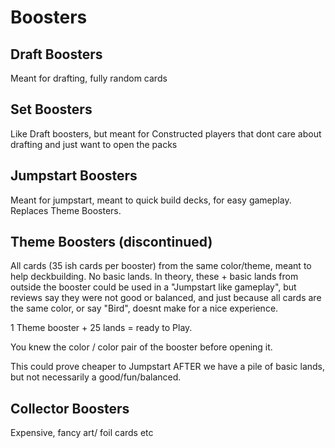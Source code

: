 # Boosters
## Draft Boosters
Meant for drafting, fully random cards

## Set Boosters
Like Draft boosters, but meant for Constructed players that dont care about drafting and just want to open the packs

## Jumpstart Boosters
Meant for jumpstart, meant to quick build decks, for easy gameplay. Replaces Theme Boosters.

## Theme Boosters (discontinued)
All cards (35 ish cards per booster) from the same color/theme, meant to help deckbuilding. No basic lands. In theory, these + basic lands from outside the booster could be used in a "Jumpstart like gameplay", but reviews say they were not good or balanced, and just because all cards are the same color, or say "Bird", doesnt make for a nice experience.

1 Theme booster + 25 lands = ready to Play.

You knew the color / color pair of the booster before opening it.

This could prove cheaper to Jumpstart AFTER we have a pile of basic lands, but not necessarily a good/fun/balanced.

## Collector Boosters
Expensive, fancy art/ foil cards etc

